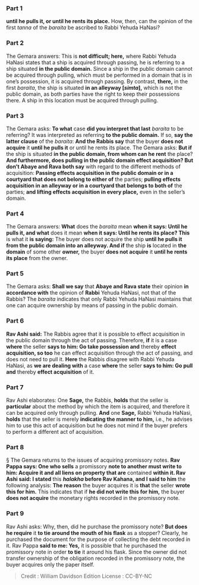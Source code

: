 
### Part 1
<b>until he pulls it, or until he rents its place.</b> How, then, can the opinion of the first <i>tanna</i> of the <i>baraita</i> be ascribed to Rabbi Yehuda HaNasi?

### Part 2
The Gemara answers: This is <b>not difficult; here,</b> where Rabbi Yehuda HaNasi states that a ship is acquired through passing, he is referring to a ship situated <b>in the public domain.</b> Since a ship in the public domain cannot be acquired through pulling, which must be performed in a domain that is in one’s possession, it is acquired through passing. By contrast, <b>there,</b> in the first <i>baraita</i>, the ship is situated <b>in an alleyway [<i>simta</i>],</b> which is not the public domain, as both parties have the right to keep their possessions there. A ship in this location must be acquired through pulling.

### Part 3
The Gemara asks: <b>To what</b> case <b>did you interpret that last</b> <i>baraita</i> to be referring? It was interpreted as referring <b>to the public domain.</b> If so, <b>say the latter clause</b> of the <i>baraita</i>: <b>And the Rabbis say</b> that the buyer <b>does not acquire</b> it <b>until he pulls it</b> or until he rents its place. The Gemara asks: <b>But if</b> the ship is situated <b>in the public domain, from whom can he rent</b> the place? <b>And furthermore, does pulling in the public domain effect acquisition? But don’t Abaye and Rava both say</b> with regard to the different methods of acquisition: <b>Passing effects acquisition in the public domain or in a courtyard that does not belong to either of</b> the parties; <b>pulling effects acquisition in an alleyway or in a courtyard that belongs to both of</b> the parties; <b>and lifting effects acquisition in every place,</b> even in the seller’s domain.

### Part 4
The Gemara answers: <b>What</b> does the <i>baraita</i> mean <b>when it says: Until he pulls it, and what</b> does it mean <b>when it says: Until he rents its place? This</b> is what it <b>is saying:</b> The buyer does not acquire the ship <b>until he pulls it from the public domain into an alleyway. And if</b> the ship <b>is</b> located in <b>the domain</b> of some other <b>owner,</b> the buyer <b>does not acquire</b> it <b>until he rents its place</b> from the owner.

### Part 5
The Gemara asks: <b>Shall we say</b> that <b>Abaye and Rava state</b> their opinion <b>in accordance with</b> the opinion of <b>Rabbi</b> Yehuda HaNasi, not that of the Rabbis? The <i>baraita</i> indicates that only Rabbi Yehuda HaNasi maintains that one can acquire ownership by means of passing in the public domain.

### Part 6
<b>Rav Ashi said:</b> The Rabbis agree that it is possible to effect acquisition in the public domain through the act of passing. Therefore, <b>if</b> it is a case <b>where</b> the seller <b>says to him: Go take possession and</b> thereby <b>effect acquisition, so too</b> he can effect acquisition through the act of passing, and does not need to pull it. <b>Here</b> the Rabbis disagree with Rabbi Yehuda HaNasi, as <b>we are dealing with</b> a case <b>where</b> the seller <b>says to him: Go pull and</b> thereby <b>effect acquisition</b> of it.

### Part 7
Rav Ashi elaborates: One <b>Sage,</b> the Rabbis, <b>holds</b> that the seller is <b>particular</b> about the method by which the item is acquired, and therefore it can be acquired only through pulling. <b>And</b> one <b>Sage,</b> Rabbi Yehuda HaNasi, <b>holds</b> that the seller is merely <b>indicating the manner to him,</b> i.e., he advises him to use this act of acquisition but he does not mind if the buyer prefers to perform a different act of acquisition.

### Part 8
§ The Gemara returns to the issues of acquiring promissory notes. <b>Rav Pappa says: One who sells</b> a promissory <b>note to another must write to him: Acquire it and all liens on property that are</b> contained <b>within it. Rav Ashi said: I stated</b> this <b><i>halakha</i> before Rav Kahana, and I said to him</b> the following analysis: <b>The reason</b> the buyer acquires it is <b>that</b> the seller <b>wrote this for him.</b> This indicates that if <b>he did not write this for him,</b> the buyer <b>does not acquire</b> the monetary rights recorded in the promissory note.

### Part 9
Rav Ashi asks: Why, then, did he purchase the promissory note? <b>But does he require</b> it <b>to tie around the mouth of his flask</b> as a stopper? Clearly, he purchased the document for the purpose of collecting the debt recorded in it. Rav Pappa <b>said to me: Yes,</b> it is possible that he purchased the promissory note in order <b>to tie</b> it around his flask. Since the owner did not transfer ownership of the obligation recorded in the promissory note, the buyer acquires only the paper itself.

>Credit : William Davidson Edition
>License : CC-BY-NC
